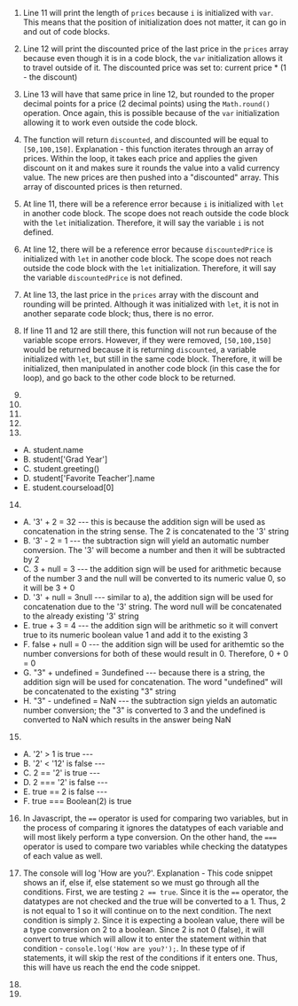 1. Line 11 will print the length of <code>prices</code> because <code>i</code> is initialized with <code>var</code>. This means that the position of initialization does not matter, it can go in and out of code blocks.
2. Line 12 will print the discounted price of the last price in the <code>prices</code> array because even though it is in a code block, the <code>var</code> initialization allows it to travel outside of it. The discounted price was set to: current price * (1 - the discount)
3. Line 13 will have that same price in line 12, but rounded to the proper decimal points for a price (2 decimal points) using the <code>Math.round()</code> operation. Once again, this is possible because of the <code>var</code> initialization allowing it to work even outside the code block.
4. The function will return <code>discounted</code>, and discounted will be equal to <code>[50,100,150]</code>. Explanation - this function iterates through an array of prices. Within the loop, it takes each price and applies the given discount on it and makes sure it rounds the value into a valid currency value. The new prices are then pushed into a "discounted" array. This array of discounted prices is then returned.

5. At line 11, there will be a reference error because <code>i</code> is initialized with <code>let</code> in another code block. The scope does not reach outside the code block with the <code>let</code> initialization. Therefore, it will say the variable <code>i</code> is not defined.
6. At line 12, there will be a reference error because <code>discountedPrice</code> is initialized with <code>let</code> in another code block. The scope does not reach outside the code block with the <code>let</code> initialization. Therefore, it will say the variable <code>discountedPrice</code> is not defined.
7. At line 13, the last price in the <code>prices</code> array with the discount and rounding will be printed. Although it was initialized with <code>let</code>, it is not in another separate code block; thus, there is no error.
8. If line 11 and 12 are still there, this function will not run because of the variable scope errors. However, if they were removed, <code>[50,100,150]</code> would be returned because it is returning <code>discounted</code>, a variable initialized with <code>let</code>, but still in the same code block. Therefore, it will be initialized, then manipulated in another code block (in this case the for loop), and go back to the other code block to be returned.

9. 
10.
11.
12.

13.
  * A. student.name
  * B. student['Grad Year']
  * C. student.greeting()
  * D. student['Favorite Teacher'].name
  * E. student.courseload[0]
  
14.
  * A. '3' + 2 = 32 --- this is because the addition sign will be used as concatenation in the string sense. The 2 is concatenated to the '3' string
  * B. '3' - 2 = 1 --- the subtraction sign will yield an automatic number conversion. The '3' will become a number and then it will be subtracted by 2
  * C. 3 + null = 3 --- the addition sign will be used for arithmetic because of the number 3 and the null will be converted to its numeric value 0, so it will be 3 + 0
  * D. '3' + null = 3null --- similar to a), the addition sign will be used for concatenation due to the '3' string. The word null will be concatenated to the already existing '3' string
  * E. true + 3 = 4 --- the addition sign will be arithmetic so it will convert true to its numeric boolean value 1 and add it to the existing 3
  * F. false + null = 0 --- the addition sign will be used for arithemtic so the number conversions for both of these would result in 0. Therefore, 0 + 0 = 0
  * G. "3" + undefined = 3undefined --- because there is a string, the addition sign will be used for concatenation. The word "undefined" will be concatenated to the existing "3" string
  * H. "3" - undefined = NaN --- the subtraction sign yields an automatic number conversion; the "3" is converted to 3 and the undefined is converted to NaN which results in the answer being NaN
15.
  * A. '2' > 1 is true ---
  * B. '2' < '12' is false --- 
  * C. 2 == '2' is true --- 
  * D. 2 === '2' is false --- 
  * E. true == 2 is false --- 
  * F. true === Boolean(2) is true
16. In Javascript, the <code>==</code> operator is used for comparing two variables, but in the process of comparing it ignores the datatypes of each variable and will most likely perform a type conversion. On the other hand, the <code>===</code> operator is used to compare two variables while checking the datatypes of each value as well.

17. The console will log 'How are you?'. Explanation - This code snippet shows an if, else if, else statement so we must go through all the conditions. First, we are  testing <code>2 == true</code>. Since it is the <code>==</code> operator, the datatypes are not checked and the true will be converted to a 1. Thus, 2 is not equal to 1 so it will continue on to the next condition. The next condition is simply <code>2</code>. Since it is expecting a boolean value, there will be a type conversion on 2 to a boolean. Since 2 is not 0 (false), it will convert to true which will allow it to enter the statement within that condition - <code>console.log('How are you?');</code>. In these type of if statements, it will skip the rest of the conditions if it enters one. Thus, this will have us reach the end the code snippet.

19.

21.

